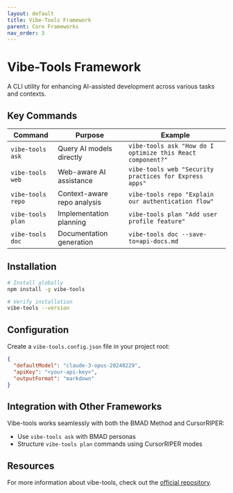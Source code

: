 ```yaml
---
layout: default
title: Vibe-Tools Framework
parent: Core Frameworks
nav_order: 3
---
```


# Vibe-Tools Framework

A CLI utility for enhancing AI-assisted development across various tasks and contexts.

## Key Commands

| Command | Purpose | Example |
|---------|---------|---------|
| `vibe-tools ask` | Query AI models directly | `vibe-tools ask "How do I optimize this React component?"` |
| `vibe-tools web` | Web-aware AI assistance | `vibe-tools web "Security practices for Express apps"` |
| `vibe-tools repo` | Context-aware repo analysis | `vibe-tools repo "Explain our authentication flow"` |
| `vibe-tools plan` | Implementation planning | `vibe-tools plan "Add user profile feature"` |
| `vibe-tools doc` | Documentation generation | `vibe-tools doc --save-to=api-docs.md` |

## Installation

```bash
# Install globally
npm install -g vibe-tools

# Verify installation
vibe-tools --version
```

## Configuration

Create a `vibe-tools.config.json` file in your project root:

```json
{
  "defaultModel": "claude-3-opus-20240229",
  "apiKey": "<your-api-key>",
  "outputFormat": "markdown"
}
```

## Integration with Other Frameworks

Vibe-tools works seamlessly with both the BMAD Method and CursorRIPER:

- Use `vibe-tools ask` with BMAD personas
- Structure `vibe-tools plan` commands using CursorRIPER modes

## Resources

For more information about vibe-tools, check out the [official repository](https://github.com/eastlondoner/cursor-tools).
